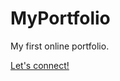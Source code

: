 # MyPortfolio
My first online portfolio.

[Let's connect!](https://www.linkedin.com/in/razvanjega/)
